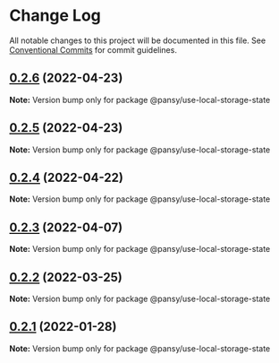 # Change Log

All notable changes to this project will be documented in this file.
See [Conventional Commits](https://conventionalcommits.org) for commit guidelines.

## [0.2.6](https://github.com/pansyjs/react-hooks/compare/@pansy/use-local-storage-state@0.2.5...@pansy/use-local-storage-state@0.2.6) (2022-04-23)

**Note:** Version bump only for package @pansy/use-local-storage-state





## [0.2.5](https://github.com/pansyjs/react-hooks/compare/@pansy/use-local-storage-state@0.2.4...@pansy/use-local-storage-state@0.2.5) (2022-04-23)

**Note:** Version bump only for package @pansy/use-local-storage-state





## [0.2.4](https://github.com/pansyjs/react-hooks/compare/@pansy/use-local-storage-state@0.2.3...@pansy/use-local-storage-state@0.2.4) (2022-04-22)

**Note:** Version bump only for package @pansy/use-local-storage-state





## [0.2.3](https://github.com/pansyjs/react-hooks/compare/@pansy/use-local-storage-state@0.2.2...@pansy/use-local-storage-state@0.2.3) (2022-04-07)

**Note:** Version bump only for package @pansy/use-local-storage-state





## [0.2.2](https://github.com/pansyjs/react-hooks/compare/@pansy/use-local-storage-state@0.2.1...@pansy/use-local-storage-state@0.2.2) (2022-03-25)

**Note:** Version bump only for package @pansy/use-local-storage-state





## [0.2.1](https://github.com/pansyjs/react-hooks/compare/@pansy/use-local-storage-state@0.2.0...@pansy/use-local-storage-state@0.2.1) (2022-01-28)

**Note:** Version bump only for package @pansy/use-local-storage-state
